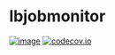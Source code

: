 lbjobmonitor
==========

[![image](https://secure.travis-ci.org/vicalloy/django-lb-workflow.svg?branch=master)](http://travis-ci.org/vicalloy/django-lb-workflow)
[![codecov.io](https://codecov.io/github/vicalloy/lbjobmonitor/coverage.svg?branch=master)](https://codecov.io/github/vicalloy/lbjobmonitor)

